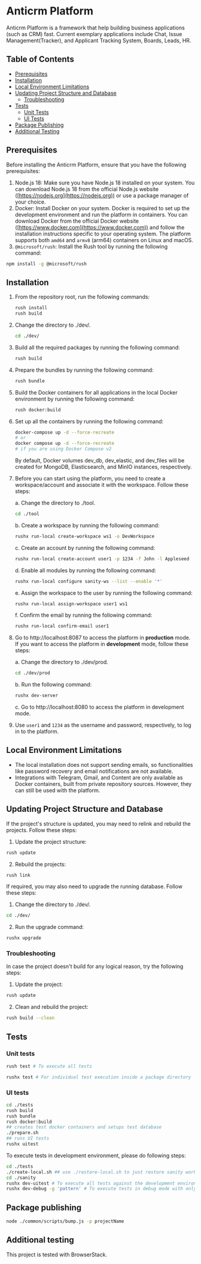 # Anticrm Platform

Anticrm Platform is a framework that help building business applications (such as CRM) fast.
Current exemplary applications include Chat, Issue Management(Tracker), and Applicant Tracking System, Boards, Leads, HR.

## Table of Contents

- [Prerequisites](#prerequisites)
- [Installation](#installation)
- [Local Environment Limitations](#local-environment-limitations)
- [Updating Project Structure and Database](#updating-project-structure-and-database)
  - [Troubleshooting](#troubleshooting)
- [Tests](#tests)
  - [Unit Tests](#unit-tests)
  - [UI Tests](#ui-tests)
- [Package Publishing](#package-publishing)
- [Additional Testing](#additional-testing)

## Prerequisites

Before installing the Anticrm Platform, ensure that you have the following prerequisites:

1. Node.js 18: Make sure you have Node.js 18 installed on your system. You can download Node.js 18 from the official Node.js website ([https://nodejs.org](https://nodejs.org)) or use a package manager of your choice.
2. Docker: Install Docker on your system. Docker is required to set up the development environment and run the platform in containers. You can download Docker from the official Docker website ([https://www.docker.com](https://www.docker.com)) and follow the installation instructions specific to your operating system. The platform supports both `amd64` and `armv8` (arm64) containers on Linux and macOS.
3. `@microsoft/rush`: Install the Rush tool by running the following command:
```bash
npm install -g @microsoft/rush
```

## Installation

1. From the repository root, run the following commands:
    ```bash
    rush install
    rush build
    ```
2. Change the directory to ./dev/.
    ```bash
    cd ./dev/
    ```
3. Build all the required packages by running the following command:
    ```bash
    rush build
    ```
4. Prepare the bundles by running the following command:
    ```bash
    rush bundle
    ```
5. Build the Docker containers for all applications in the local Docker environment by running the following command:
    ```bash
    rush docker:build
    ```
6. Set up all the containers by running the following command:
    ```bash
    docker-compose up -d --force-recreate
    # or
    docker compose up -d --force-recreate
    # if you are using Docker Compose v2
    ```
    By default, Docker volumes dev_db, dev_elastic, and dev_files will be created for MongoDB, Elasticsearch, and MinIO instances, respectively.

7. Before you can start using the platform, you need to create a workspace/account and associate it with the workspace. Follow these steps:

    a. Change the directory to ./tool.
    ```bash
    cd ./tool
    ```
    b. Create a workspace by running the following command:
    ```bash
    rushx run-local create-workspace ws1 -o DevWorkspace
    ```
    c. Create an account by running the following command:
    ```bash
    rushx run-local create-account user1 -p 1234 -f John -l Appleseed
    ```
    d. Enable all modules by running the following command:
    ```bash
    rushx run-local configure sanity-ws --list --enable '*'
    ```
    e. Assign the workspace to the user by running the following command:
    ```bash
    rushx run-local assign-workspace user1 ws1
    ```
    f. Confirm the email by running the following command:
    ```bash
    rushx run-local confirm-email user1
    ```
8. Go to http://localhost:8087 to access the platform in **production** mode.  If you want to access the platform in **development** mode, follow these steps:
   
    a. Change the directory to ./dev/prod.
    ```bash
    cd ./dev/prod
    ```
    b. Run the following command:
    ```bash
    rushx dev-server
    ```
    c. Go to http://localhost:8080 to access the platform in development mode.
   
9. Use `user1` and `1234` as the username and password, respectively, to log in to the platform.

## Local Environment Limitations

- The local installation does not support sending emails, so functionalities like password recovery and email notifications are not available.
- Integrations with Telegram, Gmail, and Content are only available as Docker containers, built from private repository sources. However, they can still be used with the platform.

## Updating Project Structure and Database

If the project's structure is updated, you may need to relink and rebuild the projects. Follow these steps:

1. Update the project structure:
```bash
rush update
```
2. Rebuild the projects:
```bash
rush link
```

If required, you may also need to upgrade the running database. Follow these steps:

1. Change the directory to ./dev/.
```bash
cd ./dev/
```
2. Run the upgrade command:
```bash
rushx upgrade
```

### Troubleshooting

In case the project doesn't build for any logical reason, try the following steps:

1. Update the project:
```bash
rush update
```
2. Clean and rebuild the project:
```bash
rush build --clean
```

## Tests

### Unit tests

```bash
rush test # To execute all tests

rushx test # For individual test execution inside a package directory
```

### UI tests

```bash
cd ./tests
rush build
rush bundle
rush docker:build
## creates test docker containers and setups test database
./prepare.sh
## runs UI tests
rushx uitest
```

To execute tests in development environment, please do following steps:

```bash
cd ./tests
./create-local.sh ## use ./restore-local.sh to just restore sanity workspace to predefined initial state.
cd ./sanity
rushx dev-uitest # To execute all tests against the development environment.
rushx dev-debug -g 'pattern' # To execute tests in debug mode with only test matching pattern.
```

## Package publishing

```bash
node ./common/scripts/bump.js -p projectName
```

## Additional testing

This project is tested with BrowserStack.
